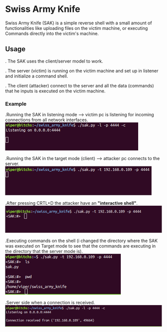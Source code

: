 # Swiss Army Knife
Swiss Army Knife (SAK) is a simple reverse shell
with a small amount of functionalities
like uploading files on the victim machine, or executing Commands directly into the victim's machine.

## Usage
. The SAK uses the client/server model to work.

. The server (victim) is running on the victim machine and set up in listener and initialize a command shell.

. The client (attacker) connect to the server and all the data (commands) that he inputs is executed on the victim machine.

### Example
.Running the SAK in listening mode --> victim pc is listening for incoming connections from all network interfaces.
![Alt text](/images/sak1.png?raw=true "Sak1")

.Running the SAK in the target mode (client) --> attacker pc connects to the server.
![Alt text](/images/sak2.png?raw=true "Sak1")

.After pressing CRTL+D the attacker have an **"interactive shell"**.
![Alt text](/images/sak3.png?raw=true "Sak1")

.Executing commands on the shell (i changed the directory where the SAK was executed on Target mode to see that the commands are executing in the directory that the server mode is).
![Alt text](/images/sakco.png?raw=true "Sak1")

.Server side when a connection is received.
![Alt text](/images/sakrre.png?raw=true "Sak1")

